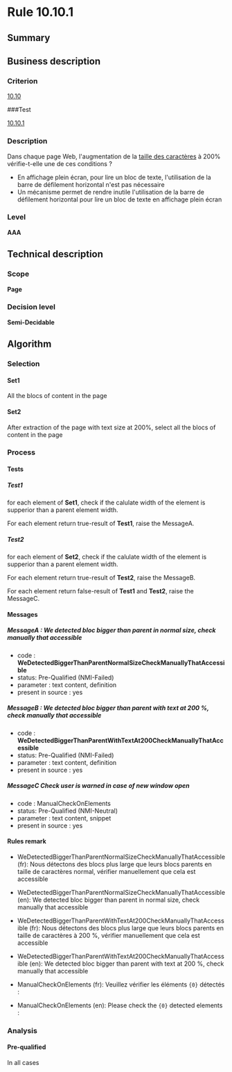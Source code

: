 # Rule 10.10.1

## Summary

## Business description

### Criterion

[10.10](http://references.modernisation.gouv.fr/rgaa/criteres.html#crit-10-10)

###Test

[10.10.1](http://references.modernisation.gouv.fr/rgaa/criteres.html#test-10-10-1)

### Description

Dans chaque page Web, l'augmentation de la <a href="http://references.modernisation.gouv.fr/rgaa/glossaire.html#taille-des-caractres">taille des caract&egrave;res</a> &agrave; 200% v&eacute;rifie-t-elle une de ces conditions ? 
 
 *  En affichage plein &eacute;cran, pour lire un bloc de texte, l'utilisation de la barre de d&eacute;filement horizontal n'est pas n&eacute;cessaire 
 *  Un m&eacute;canisme permet de rendre inutile l'utilisation de la barre de d&eacute;filement horizontal pour lire un bloc de texte en affichage plein &eacute;cran 


### Level

**AAA**

## Technical description

### Scope

**Page**

### Decision level

**Semi-Decidable**

## Algorithm

### Selection

#### Set1

All the blocs of content in the page

#### Set2

After extraction of the page with text size at 200%, select all the blocs of content in the page

### Process

#### Tests

##### Test1

for each element of **Set1**, check if the calulate width of the element is supperior than a parent element width.

For each element return true-result of **Test1**, raise the MessageA.

##### Test2

for each element of **Set2**, check if the calulate width of the element is supperior than a parent element width.

For each element return true-result of **Test2**, raise the MessageB.

For each element return false-result of **Test1** and **Test2**, raise the MessageC.

#### Messages

##### MessageA : We detected bloc bigger than parent in normal size, check manually that accessible

-    code : **WeDetectedBiggerThanParentNormalSizeCheckManuallyThatAccessible** 
-    status: Pre-Qualified (NMI-Failed)
-    parameter : text content, definition
-    present in source : yes

##### MessageB : We detected bloc bigger than parent with text at 200 %, check manually that accessible

-    code : **WeDetectedBiggerThanParentWithTextAt200CheckManuallyThatAccessible** 
-    status: Pre-Qualified (NMI-Failed)
-    parameter : text content, definition
-    present in source : yes

##### MessageC Check user is warned in case of new window open

-   code : ManualCheckOnElements
-   status: Pre-Qualified (NMI-Neutral)
-   parameter : text content, snippet
-   present in source : yes

#### Rules remark

 * WeDetectedBiggerThanParentNormalSizeCheckManuallyThatAccessible (fr): Nous d&eacute;tectons des blocs plus large que leurs blocs parents en taille de caract&egrave;res normal, v&eacute;rifier manuellement que cela est accessible
 * WeDetectedBiggerThanParentNormalSizeCheckManuallyThatAccessible (en): We detected bloc bigger than parent in normal size, check manually that accessible

 * WeDetectedBiggerThanParentWithTextAt200CheckManuallyThatAccessible (fr): Nous d&eacute;tectons des blocs plus large que leurs blocs parents en taille de caract&egrave;res &agrave; 200 %, v&eacute;rifier manuellement que cela est accessible
 * WeDetectedBiggerThanParentWithTextAt200CheckManuallyThatAccessible (en): We detected bloc bigger than parent with text at 200 %, check manually that accessible

 * ManualCheckOnElements (fr): Veuillez v&eacute;rifier les &eacute;l&eacute;ments <code>{0}</code> d&eacute;tect&eacute;s :
 * ManualCheckOnElements (en): Please check the <code>{0}</code> detected elements :

### Analysis

#### Pre-qualified

In all cases

